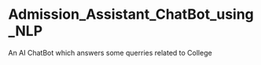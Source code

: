 # Admission_Assistant_ChatBot_using_NLP
 An AI ChatBot which answers some querries related to College
